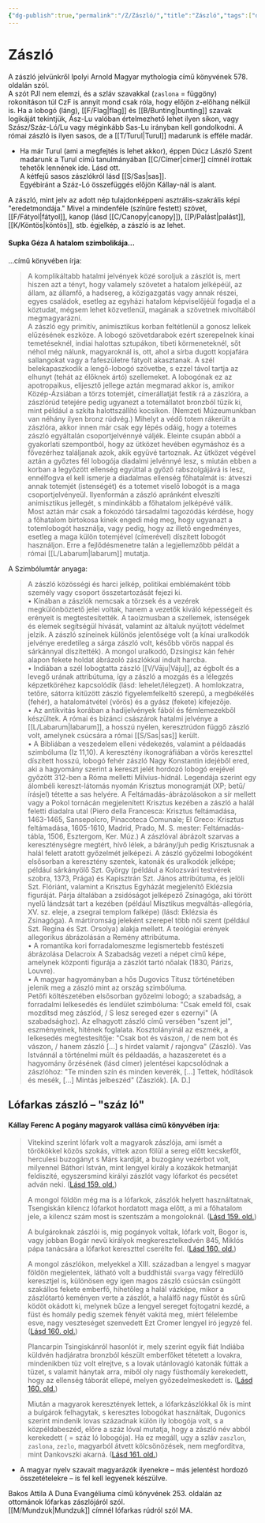 ```yaml
---
{"dg-publish":true,"permalink":"/Z/Zászló/","title":"Zászló","tags":["dg_uploaded"],"created":"2023-10-17T09:23","updated":"2023-11-08T04:23"}
---
```



# Zászló

A zászló jelvünkről Ipolyi Arnold Magyar mythologia című könyvének 578. oldalán szól.  
A szót PJI nem elemzi, és a szláv szavakkal (`zaslona` = függöny) rokonításon túl CzF is annyit mond csak róla, hogy előjön z-előhang nélkül is. Ha a lobogó (láng), [[F/Flag\|flag]] és [[B/Bunting\|bunting]] szavak logikáját tekintjük, Ász-Lu valóban értelmezhető lehet ilyen síkon, vagy Szász/Száz-Ló/Lu vagy méginkább Sas-Lu irányban kell gondolkodni. A római zászló is ilyen sasos, de a [[T/Turul\|Turul]] madarunk is efféle madár.  
- Ha már Turul (ami a megfejtés is lehet akkor), éppen Dúcz László Szent madarunk a Turul című tanulmányában [[C/Címer\|címer]] címnél írottak tehetők lennének ide. Lásd ott.  
A kétfejű sasos zászlókról lásd [[S/Sas\|sas]].  
Egyébiránt a Száz-Ló összefüggés előjön Kállay-nál is alant.  

A zászló, mint jelv az adott nép tulajdonképpeni asztrális-szakrális képi "eredetmondája." Mivel a mindenféle (színűre festett) szövet, [[F/Fátyol\|fátyol]], kanop (lásd [[C/Canopy\|canopy]]), [[P/Palást\|palást]], [[K/Köntös\|köntös]], stb. égjelkép, a zászló is az lehet.  

#### Supka Géza A hatalom szimbolikája...

...című könyvében írja:  
> A komplikáltabb hatalmi jelvények közé soroljuk a zászlót is, mert hiszen azt a tényt, hogy valamely szövetet a hatalom jelképéül, az állam, az államfő, a hadsereg, a közigazgatás vagy annak részei, egyes családok, esetleg az egyházi hatalom képviselőjéül fogadja el a köztudat, mégsem lehet közvetlenül, magának a szövetnek mivoltából megmagyarázni.  
> A zászló egy primitív, animisztikus korban feltétlenül a gonosz lelkek elűzésének eszköze. A lobogó szövetdarabok ezért szerepelnek kínai temetéseknél, indiai halottas sztupákon, tibeti körmeneteknél, sőt néhol még nálunk, magyaroknál is, ott, ahol a sírba dugott kopjafára sallangokat vagy a fafeszületre fátyolt akasztanak. A szél belekapaszkodik a lengő-lobogó szövetbe, s ezzel távol tartja az elhunyt (tehát az élőknek ártó) szellemeket. A lobogónak ez az apotropaikus, elijesztő jellege aztán megmarad akkor is, amikor Közép-Ázsiában a törzs totemjét, címerállatját festik rá a zászlóra, a zászlórúd tetejére pedig ugyanezt a totemállatot bronzból tűzik ki, mint például a szkíta halottszállító kocsikon. (Nemzeti Múzeumunkban van néhány ilyen bronz rúdvég.) Mihelyt a védő totem rákerült a zászlóra, akkor innen már csak egy lépés odáig, hogy a totemes zászló egyáltalán csoportjelvénnyé váljék. Eleinte csupán abból a gyakorlati szempontból, hogy az ütközet hevében egymáshoz és a fővezérhez találjanak azok, akik együvé tartoznak. Az ütközet végével aztán a győztes fél lobogója diadalmi jelvénnyé lesz, s miután ebben a korban a legyőzött ellenség egyúttal a győző rabszolgájává is lesz, ennélfogva el kell ismerje a diadalmas ellenség főhatalmát is: átveszi annak totemjét (istenségét) és a totemet viselő lobogót is a maga csoportjelvényeül. Ilyenformán a zászló apránként elveszíti animisztikus jellegét, s mindinkább a főhatalom jelképévé válik.  
> Most aztán már csak a fokozódó társadalmi tagozódás kérdése, hogy a főhatalom birtokosa kinek engedi még meg, hogy ugyanazt a totemlobogót használja, vagy pedig, hogy az illető engedményes, esetleg a maga külön totemjével (címerével) díszített lobogót használjon. Erre a fejlődésmenetre talán a legjellemzőbb példát a római [[L/Labarum\|labarum]] mutatja.  

A Szimbólumtár anyaga:  
> A zászló közösségi és harci jelkép, politikai emblémaként több személy vagy csoport összetartozását fejezi ki.  
> • Kínában a zászlók nemcsak a törzsek és a vezérek megkülönböztető jelei voltak, hanem a vezetők kiváló képességeit és erényeit is megtestesítették. A taoizmusban a szellemek, istenségek és elemek segítségül hívását, valamint az általuk nyújtott védelmet jelzik. A zászló színeinek különös jelentősége volt (a kínai uralkodók jelvénye eredetileg a sárga zászló volt, később vörös nappal és sárkánnyal díszítették). A mongol uralkodó, Dzsingisz kán fehér alapon fekete holdat ábrázoló zászlókkal indult harcba.  
> • Indiában a szél lobogtatta zászló [[V/Vāju\|Váju]], az égbolt és a levegő urának attribútuma, így a zászló a mozgás és a lélegzés képzetköréhez kapcsolódik (lásd: lehelet/lélegzet). A homlokzatra, tetőre, sátorra kitűzött zászló figyelemfelkeltő szerepű, a megbékélés (fehér), a hatalomátvétel (vörös) és a gyász (fekete) kifejezője.  
> • Az antikvitás korában a hadijelvények fából és fémlemezekből készültek. A római és bizánci császárok hatalmi jelvénye a [[L/Labarum\|labarum]], a hosszú nyélen, keresztrúdon függő zászló volt, amelynek csúcsára a római [[S/Sas\|sas]] került.  
> • A Bibliában a veszedelem elleni védekezés, valamint a példaadás szimbóluma (Iz 11,10). A keresztény ikonográfiában a vörös kereszttel díszített hosszú, lobogó fehér zászló Nagy Konstantin idejéből ered, aki a hagyomány szerint a kereszt jelét hordozó lobogó erejével győzött 312-ben a Róma melletti Milvius-hídnál. Legendája szerint egy álombéli kereszt-látomás nyomán Krisztus monogramját (XP; betű/írásjel) tétette a sas helyére. A Feltámadás-ábrázolásokon a sír mellett vagy a Pokol tornácán megjelenített Krisztus kezében a zászló a halál feletti diadalra utal (Piero della Francesca: Krisztus feltámadása, 1463-1465, Sansepolcro, Pinacoteca Comunale; El Greco: Krisztus feltámadása, 1605-1610, Madrid, Prado, M. S. mester: Feltámadás-tábla, 1506, Esztergom, Ker. Múz.) A zászlóval ábrázolt szarvas a kereszténységre megtért, hívő lélek, a bárány/juh pedig Krisztusnak a halál felett aratott győzelmét jelképezi. A zászló győzelmi lobogóként elsősorban a keresztény szentek, katonák és uralkodók jelképe; például sárkányölő Szt. György (például a Kolozsvári testvérek szobra, 1373, Prága) és Kapisztrán Szt. János attribútuma, és jelöli Szt. Flóriánt, valamint a Krisztus Egyházát megjelenítő Eklézsia figuráját. Párja általában a zsidóságot jelképező Zsinagóga, aki törött nyelű lándzsát tart a kezében (például Misztikus megváltás-allegória, XV. sz. eleje, a zsegrai templom falképe) (lásd: Eklézsia és Zsinagóga). A mártíromság jeleként szerepel több női szent (például Szt. Regina és Szt. Orsolya) alakja mellett. A teológiai erények allegorikus ábrázolásán a Remény attribútuma.  
> • A romantika kori forradalomeszme legismertebb festészeti ábrázolása Delacroix A Szabadság vezeti a népet című képe, amelynek központi figurája a zászlót tartó nőalak (1830, Párizs, Louvre).  
> • A magyar hagyományban a hős Dugovics Titusz történetében jelenik meg a zászló mint az ország szimbóluma.  
> Petőfi költészetében elsősorban győzelmi lobogó; a szabadság, a forradalmi lelkesedés és lendület szimbóluma: "Csak emeld föl, csak mozdítsd meg zászlód, / S lesz sereged ezer s ezernyi" (A szabadsághoz). Az elhagyott zászló című versében "szent jel", eszményeinek, hitének foglalata. Kosztolányinál az eszmék, a lelkesedés megtestesítője: "Csak bot és vászon, / de nem bot és vászon, / hanem zászló \[...\] s hirdet valamit / rajongva" (Zászló). Vas Istvánnál a történelmi múlt és példaadás, a hazaszeretet és a hagyomány őrzésének (lásd címer) jelentései kapcsolódnak a zászlóhoz: "Te minden szín és minden keverék, \[...\] Tettek, hódítások és mesék, \[...\] Mintás jelbeszéd" (Zászlók). \[A. D.\]  

## Lófarkas zászló – "száz ló"

#### Kállay Ferenc A pogány magyarok vallása című könyvében írja:

> Vitekind szerint lófark volt a magyarok zászlója, ami ismét a törökökkel közös szokás, vittek azon fölül a sereg előtt kecskefőt, herculesi buzogányt s Márs kardját, a buzogány vezérbot volt, milyennel Báthori István, mint lengyel király a kozákok hetmanját feldiszité, egyszersmind királyi zászlót vagy lófarkot és pecsétet adván neki. ([Lásd 159. old.](zotero://open-pdf/library/items/DFI47XPY?page=159&annotation=HN6F72WB))
>
> A mongol földön még ma is a lófarkok, zászlók helyett használtatnak, Tsengiskán kilencz lófarkot hordatott maga előtt, a mi a főhatalom jele, a kilencz szám most is szentszám a mongoloknál. ([Lásd 159. old.](zotero://open-pdf/library/items/DFI47XPY?page=159&annotation=LMUAYIZ8))
>
> A bulgároknak zászlói is, mig pogányok voltak, lófark volt, Bogor is, vagy jobban Bogár nevű királyok megkeresztelkedvén 845, Miklós pápa tanácsára a lófarkot kereszttel cserélte fel. ([Lásd 160. old.](zotero://open-pdf/library/items/DFI47XPY?page=160&annotation=HJQCAVSG))
>
> A mongol zászlókon, melyekkel a XIII. században a lengyel s magyar földön megjelentek, látható volt a buddhistái `svarga` vagy félredülö keresztjel is, különösen egy igen magos zászló csúcsán csüngött szakállos fekete emberfő, hihetőleg a halál vázképe, mikor a zászlótartó keményen verte a zászlót, a halálfő nagy füstöt és sűrű ködöt okádott ki, melynek bűze a lengyel sereget fojtogatni kezdé, a füst és homály pedig szemek fényét vakitá meg, miért félelembe esve, nagy veszteséget szenvedett Ezt Cromer lengyel iró jegyzé fel. ([Lásd 160. old.](zotero://open-pdf/library/items/DFI47XPY?page=160&annotation=S385RRI2))
>
> Plancarpin Tsingiskánról hasonlót ir, mely szerint egyik fiát Indiába küldvén hadjáratra bronzból készült emberfőket tétetett a lovakra, mindenikben tüz volt elrejtve, s a lovak utánlovagló katonák fútták a tüzet, s valamit hánytak arra, miből oly nagy füsthomály kerekedett, hogy az ellenség táborát ellepé, melyen győzedelmeskedett is. ([Lásd 160. old.](zotero://open-pdf/library/items/DFI47XPY?page=160&annotation=TKJY7RGE))
>
> Miután a magyarok keresztények lettek, a lófarkzászlókkal ők is mint a bulgárok felhagytak, s keresztes lobogókat használtak, Dugonics szerint mindenik lovas századnak külön ily lobogója volt, s a közpéldabeszéd, előre a száz lóval mutatja, hogy a zászló név abból kerekedett ( = száz ló lobogója). Ha ez megáll, ugy a szláv `zaszlon`, `zaslona`, `zezlo`, magyarból átvett kölcsönözések, nem megforditva, mint Dankovszki akarná. ([Lásd 161. old.](zotero://open-pdf/library/items/DFI47XPY?page=161&annotation=YRYYFX9U))  
- A magyar nyelv szavait magyarázók ilyenekre – más jelentést hordozó összetételekre – is fel kell legyenek készülve.  

Bakos Attila A Duna Evangéliuma című könyvének 253. oldalán az ottománok lófarkas zászlójáról szól.  
[[M/Mundzuk\|Mundzuk]] címnél lófarkas rúdról szól MA.  